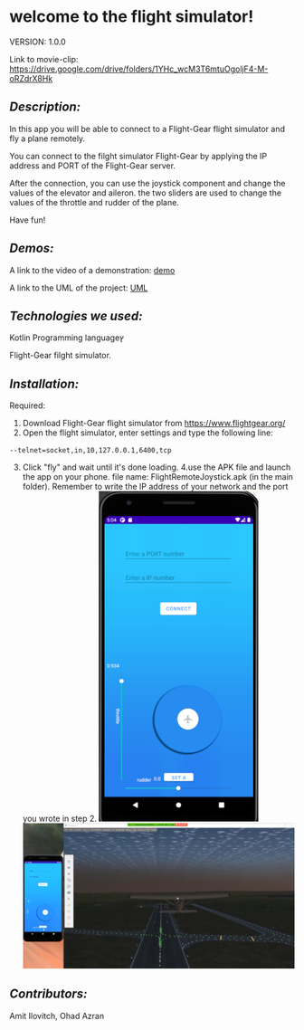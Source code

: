 # **welcome to the flight simulator!**

VERSION:
1.0.0

Link to movie-clip: https://drive.google.com/drive/folders/1YHc_wcM3T6mtuOgoljF4-M-oRZdrX8Hk  

## *Description:*
In this app you will be able to connect to a Flight-Gear flight simulator and fly a plane remotely.

You can connect to the filght simulator Flight-Gear by applying the IP address and PORT of the Flight-Gear server.

After the connection, you can use the joystick component and change the values of the elevator and aileron.
the two sliders are used to change the values of the throttle and rudder of the plane. 

Have fun!



## *Demos:*
A link to the video of a demonstration:
[demo](https://drive.google.com/drive/folders/1YHc_wcM3T6mtuOgoljF4-M-oRZdrX8Hk)

A link to the UML of the project:
[UML](https://github.com/azranohad/Flight_Android_App/blob/master/Flight%20gear%20(2).jpeg)


## *Technologies we used:*

Kotlin Programming languageץ

Flight-Gear filght simulator.


## *Installation:*
Required:
1. Download Flight-Gear flight simulator from https://www.flightgear.org/
2. Open the flight simulator, enter settings and type the following line:
```
--telnet=socket,in,10,127.0.0.1,6400,tcp
```
3. Click "fly" and wait until it's done loading.
4.use the APK file and launch the app on your phone. file name: FlightRemoteJoystick.apk (in the main folder). Remember to write the IP address of your network and the port     you wrote in step 2.
![Image of Yaktocat](https://github.com/azranohad/Flight_Android_App/blob/master/app.PNG)
![Image of Yaktocat](https://github.com/azranohad/Flight_Android_App/blob/master/%E2%80%8F%E2%80%8Fpresentation.PNG)

## *Contributors:*
Amit Ilovitch, Ohad Azran

